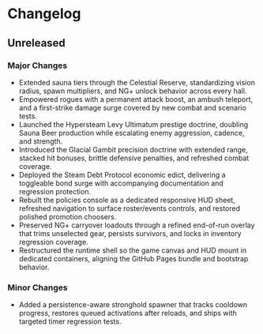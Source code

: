 # Changelog

## Unreleased

### Major Changes
- Extended sauna tiers through the Celestial Reserve, standardizing vision radius, spawn multipliers, and NG+ unlock behavior across every hall.
- Empowered rogues with a permanent attack boost, an ambush teleport, and a first-strike damage surge covered by new combat and scenario tests.
- Launched the Hypersteam Levy Ultimatum prestige doctrine, doubling Sauna Beer production while escalating enemy aggression, cadence, and strength.
- Introduced the Glacial Gambit precision doctrine with extended range, stacked hit bonuses, brittle defensive penalties, and refreshed combat coverage.
- Deployed the Steam Debt Protocol economic edict, delivering a toggleable bond surge with accompanying documentation and regression protection.
- Rebuilt the policies console as a dedicated responsive HUD sheet, refreshed navigation to surface roster/events controls, and restored polished promotion choosers.
- Preserved NG+ carryover loadouts through a refined end-of-run overlay that trims unselected gear, persists survivors, and locks in inventory regression coverage.
- Restructured the runtime shell so the game canvas and HUD mount in dedicated containers, aligning the GitHub Pages bundle and bootstrap behavior.

### Minor Changes
- Added a persistence-aware stronghold spawner that tracks cooldown progress, restores queued activations after reloads, and ships with targeted timer regression tests.

